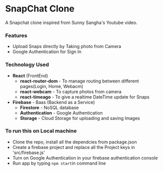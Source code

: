 # SnapChat Clone
A Snapchat clone inspired from Sunny Sangha's Youtube video. 

### Features 
* Upload Snaps directly by Taking photo from Camera
* Google Authentication for Sign In

### Technology Used
* **React** (FrontEnd)
    * **react-router-dom** - To manage routing between different pages(Login, Home, Webacm)
    * **react-webcam** - To capture photos from camera 
    * **react-timeago** - To give a realtime DateTime update for Snaps
* **Firebase** - Baas (Backend as a Service)
    * **Firestore** - NoSQL database
    * **Authentication** - Google Authentication
    * **Storage** - Cloud Storage for uploading and saving Images

### To run this on Local machine
* Clone the repo, install all the dependcies from package.json
* Create a firebase project and replace all the Project keys in 'src/firebase.js'
* Turn on Google Authentication in your firebase authentication console
* Run app by typing `npm start`in command line
